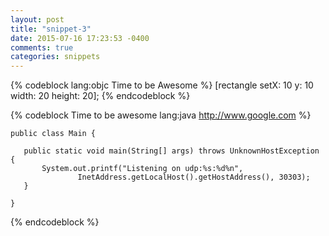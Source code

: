 ```yaml
---
layout: post
title: "snippet-3"
date: 2015-07-16 17:23:53 -0400
comments: true
categories: snippets
---
```


{% codeblock lang:objc Time to be Awesome  %}
[rectangle setX: 10 y: 10 width: 20 height: 20];
{% endcodeblock %}

{% codeblock Time to be awesome lang:java http://www.google.com %}
   
    public class Main {

       public static void main(String[] args) throws UnknownHostException {
           System.out.printf("Listening on udp:%s:%d%n",
                   InetAddress.getLocalHost().getHostAddress(), 30303);
       } 
 
    }

{% endcodeblock %}
